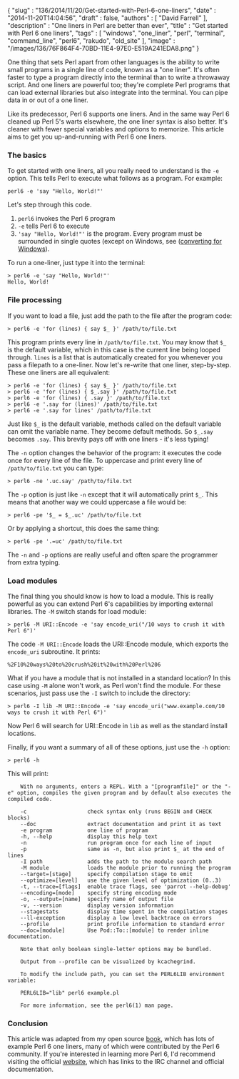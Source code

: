 {
   "slug" : "136/2014/11/20/Get-started-with-Perl-6-one-liners",
   "date" : "2014-11-20T14:04:56",
   "draft" : false,
   "authors" : [
      "David Farrell"
   ],
   "description" : "One liners in Perl are better than ever",
   "title" : "Get started with Perl 6 one liners",
   "tags" : [
      "windows",
      "one_liner",
      "perl",
      "terminal",
      "command_line",
      "perl6",
      "rakudo",
      "old_site"
   ],
   "image" : "/images/136/76F864F4-70BD-11E4-97E0-E519A241EDA8.png"
}

One thing that sets Perl apart from other languages is the ability to write small programs in a single line of code, known as a "one liner". It's often faster to type a program directly into the terminal than to write a throwaway script. And one liners are powerful too; they're complete Perl programs that can load external libraries but also integrate into the terminal. You can pipe data in or out of a one liner.

Like its predecessor, Perl 6 supports one liners. And in the same way Perl 6 cleaned up Perl 5's warts elsewhere, the one liner syntax is also better. It's cleaner with fewer special variables and options to memorize. This article aims to get you up-and-running with Perl 6 one liners.

### The basics

To get started with one liners, all you really need to understand is the `-e` option. This tells Perl to execute what follows as a program. For example:

    perl6 -e 'say "Hello, World!"'

Let's step through this code.

1.  `perl6` invokes the Perl 6 program
2.  `-e` tells Perl 6 to execute
3.  `'say "Hello, World!"'` is the program. Every program must be surrounded in single quotes (except on Windows, see ([converting for Windows](https://github.com/sillymoose/Perl6-One-Liners#converting-for-windows)).

To run a one-liner, just type it into the terminal:

``` prettyprint
> perl6 -e 'say "Hello, World!"'
Hello, World!
```

### File processing

If you want to load a file, just add the path to the file after the program code:

``` prettyprint
> perl6 -e 'for (lines) { say $_ }' /path/to/file.txt
```

This program prints every line in `/path/to/file.txt`. You may know that `$_` is the default variable, which in this case is the current line being looped through. `lines` is a list that is automatically created for you whenever you pass a filepath to a one-liner. Now let's re-write that one liner, step-by-step. These one liners are all equivalent:

``` prettyprint
> perl6 -e 'for (lines) { say $_ }' /path/to/file.txt
> perl6 -e 'for (lines) { $_.say }' /path/to/file.txt
> perl6 -e 'for (lines) { .say }' /path/to/file.txt
> perl6 -e '.say for (lines)' /path/to/file.txt
> perl6 -e '.say for lines' /path/to/file.txt
```

Just like `$_` is the default variable, methods called on the default variable can omit the variable name. They become default methods. So `$_.say` becomes `.say`. This brevity pays off with one liners - it's less typing!

The `-n` option changes the behavior of the program: it executes the code once for every line of the file. To uppercase and print every line of `/path/to/file.txt` you can type:

``` prettyprint
> perl6 -ne '.uc.say' /path/to/file.txt
```

The `-p` option is just like `-n` except that it will automatically print `$_`. This means that another way we could uppercase a file would be:

``` prettyprint
> perl6 -pe '$_ = $_.uc' /path/to/file.txt
```

Or by applying a shortcut, this does the same thing:

``` prettyprint
> perl6 -pe '.=uc' /path/to/file.txt
```

The `-n` and `-p` options are really useful and often spare the programmer from extra typing.

### Load modules

The final thing you should know is how to load a module. This is really powerful as you can extend Perl 6's capabilities by importing external libraries. The `-M` switch stands for load module:

``` prettyprint
> perl6 -M URI::Encode -e 'say encode_uri("/10 ways to crush it with Perl 6")'
```

The code `-M URI::Encode` loads the URI::Encode module, which exports the `encode_uri` subroutine. It prints:

``` prettyprint
%2F10%20ways%20to%20crush%20it%20with%20Perl%206
```

What if you have a module that is not installed in a standard location? In this case using `-M` alone won't work, as Perl won't find the module. For these scenarios, just pass use the `-I` switch to include the directory:

``` prettyprint
> perl6 -I lib -M URI::Encode -e 'say encode_uri("www.example.com/10 ways to crush it with Perl 6")'
```

Now Perl 6 will search for URI::Encode in `lib` as well as the standard install locations.

Finally, if you want a summary of all of these options, just use the `-h` option:

``` prettyprint
> perl6 -h
```

This will print:

``` prettyprint
    With no arguments, enters a REPL. With a "[programfile]" or the "-e" option, compiles the given program and by default also executes the compiled code.
 
    -c                   check syntax only (runs BEGIN and CHECK blocks)
    --doc                extract documentation and print it as text
    -e program           one line of program
    -h, --help           display this help text
    -n                   run program once for each line of input
    -p                   same as -n, but also print $_ at the end of lines
    -I path              adds the path to the module search path
    -M module            loads the module prior to running the program
    --target=[stage]     specify compilation stage to emit
    --optimize=[level]   use the given level of optimization (0..3)
    -t, --trace=[flags]  enable trace flags, see 'parrot --help-debug'
    --encoding=[mode]    specify string encoding mode
    -o, --output=[name]  specify name of output file
    -v, --version        display version information
    --stagestats         display time spent in the compilation stages
    --ll-exception       display a low level backtrace on errors
    --profile            print profile information to standard error
    --doc=[module]       Use Pod::To::[module] to render inline documentation.
     
    Note that only boolean single-letter options may be bundled.

    Output from --profile can be visualized by kcachegrind.

    To modify the include path, you can set the PERL6LIB environment variable:

    PERL6LIB="lib" perl6 example.pl

    For more information, see the perl6(1) man page.
```

### Conclusion

This article was adapted from my open source [book](https://github.com/sillymoose/Perl6-One-Liners), which has lots of example Perl 6 one liners, many of which were contributed by the Perl 6 community. If you're interested in learning more Perl 6, I'd recommend visiting the official [website](http://perl6.org/), which has links to the IRC channel and official documentation.

